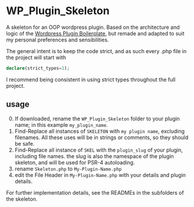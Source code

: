 # WP_Plugin_Skeleton
A skeleton for an OOP wordpress plugin. Based on the architecture and logic of the [Wordpress Plugin Boilerplate](https://github.com/devinvinson/WordPress-Plugin-Boilerplate/), but remade and adapted to suit my personal preferences and sensibilities.

The general intent is to keep the code strict, and as such every .php file in the project will start with 

```PHP 
declare(strict_types=1);
```
I recommend being consistent in using strict types throughout the full project.

## usage
0. If downloaded, rename the `WP_Plugin_Skeleton` folder to your plugin name; in this example `my_plugin_name`.
1. Find-Replace all instances of `SKELETON` with `my plugin name`, excluding filenames. All these uses will be in strings or comments, so they should be safe.
2. Find-Replace all instance of `SKEL` with the `plugin_slug` of your plugin, including file names. the slug is also the namespace of the plugin skeleton, and will be used for PSR-4 autoloading.
3. rename `Skeleton.php` to `My-Plugin-Name.php`
4. edit the File Header in `My-Plugin-Name.php` with your details and plugin details.

For further implementation details, see the READMEs in the subfolders of the skeleton.
